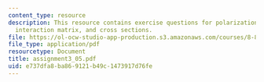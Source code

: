 ```yaml
---
content_type: resource
description: This resource contains exercise questions for polarization, propagator,
  interaction matrix, and cross sections.
file: https://ol-ocw-studio-app-production.s3.amazonaws.com/courses/8-811-particle-physics-ii-fall-2005/e737dfa8ba869121b49c1473917d76fe_assignment3_05.pdf
file_type: application/pdf
resourcetype: Document
title: assignment3_05.pdf
uid: e737dfa8-ba86-9121-b49c-1473917d76fe
---
```

